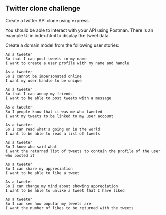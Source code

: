 ## Twitter clone challenge

Create a twitter API clone using express.

You should be able to interact with your API using Postman.
There is an example UI in index.html to display the tweet data.

Create a domain model from the following user stories:

```
As a tweeter
So that I can post tweets in my name
I want to create a user profile with my name and handle
```

```
As a tweeter
So I cannot be impersonated online
I want my user handle to be unique
```

```
As a tweeter
So that I can annoy my friends
I want to be able to post tweets with a message
```

```
As a tweeter
So I people know that it was me who tweeted
I want my tweets to be linked to my user account
```

```
As a tweeter
So I can read what's going on in the world
I want to be able to read a list of tweets
```

```
As a tweeter
So I know who said what
I want the returned list of tweets to contain the profile of the user who posted it
```

```
As a tweeter
So I can share my appreciation
I want to be able to like a tweet
```

```
As a tweeter
So I can change my mind about showing appreciation
I want to be able to unlike a tweet that I have liked
```

```
As a tweeter
So I can see how popular my tweets are
I want the number of likes to be returned with the tweets
```